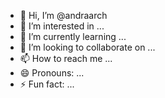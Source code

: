 - 👋 Hi, I’m @andraarch
- 👀 I’m interested in ...
- 🌱 I’m currently learning ...
- 💞️ I’m looking to collaborate on ...
- 📫 How to reach me ...
- 😄 Pronouns: ...
- ⚡ Fun fact: ...

<!---
andraarch/andraarch is a ✨ special ✨ repository because its `README.md` (this file) appears on your GitHub profile.
You can click the Preview link to take a look at your changes.
--->
